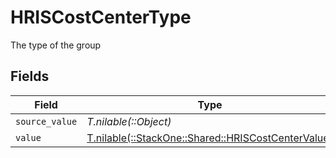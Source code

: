 # HRISCostCenterType

The type of the group


## Fields

| Field                                                                                            | Type                                                                                             | Required                                                                                         | Description                                                                                      | Example                                                                                          |
| ------------------------------------------------------------------------------------------------ | ------------------------------------------------------------------------------------------------ | ------------------------------------------------------------------------------------------------ | ------------------------------------------------------------------------------------------------ | ------------------------------------------------------------------------------------------------ |
| `source_value`                                                                                   | *T.nilable(::Object)*                                                                            | :heavy_minus_sign:                                                                               | N/A                                                                                              |                                                                                                  |
| `value`                                                                                          | [T.nilable(::StackOne::Shared::HRISCostCenterValue)](../../models/shared/hriscostcentervalue.md) | :heavy_minus_sign:                                                                               | N/A                                                                                              | team                                                                                             |